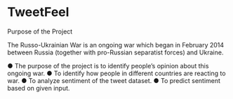 # TweetFeel
Purpose of the Project

The Russo-Ukrainian War is an ongoing war which began in February 2014 between
Russia (together with pro-Russian separatist forces) and Ukraine.

● The purpose of the project is to identify people’s opinion about this ongoing war.
● To identify how people in different countries are reacting to war.
● To analyze sentiment of the tweet dataset.
● To predict sentiment based on given input. 
